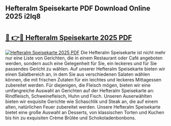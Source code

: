 ## Hefteralm Speisekarte PDF Download Online 2025 i2Iq8

# <h2><a href="http://gc9l415.nevu.top/?p=Hefteralm+Speisekarte">🔗 👉🔴 Hefteralm Speisekarte 2025 PDF</a></h2>

[![Hefteralm Speisekarte 2025 PDF](https://i.imgur.com/dBaPXMq.png)](http://gc9l415.nevu.top/?p=Hefteralm+Speisekarte)
Die Hefteralm Speisekarte ist nicht mehr nur eine Liste von Gerichten, die in einem Restaurant oder Café angeboten werden, sondern auch eine Gelegenheit für Sie, ein leckeres und für Sie passendes Gericht zu wählen. Auf unserer Hefteralm Speisekarte bieten wir einen Salatbereich an, in dem Sie aus verschiedenen Salaten wählen können, die mit frischen Zutaten für ein leichtes und leckeres Mittagessen zubereitet werden. Für diejenigen, die Fleisch mögen, bieten wir eine umfangreiche Auswahl an Gerichten auf der Hefteralm Speisekarte an: Rindfleisch, Schweinefleisch, Huhn und Fisch. Unseren Auserwählten bieten wir exquisite Gerichte wie Schaschlik und Steak an, die auf einem alten, natürlichen Feuer zubereitet werden. Unsere Hefteralm Speisekarte bietet eine große Auswahl an Desserts, von klassischen Torten und Kuchen bis hin zu exquisiten Crème Brûlée und Schokoladenbonbons.
